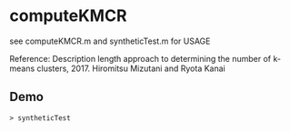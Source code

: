 # computeKMCR

see computeKMCR.m and syntheticTest.m for USAGE

Reference:
Description length approach to determining the number of k-means clusters, 2017.
Hiromitsu Mizutani and Ryota Kanai


## Demo

    > syntheticTest


